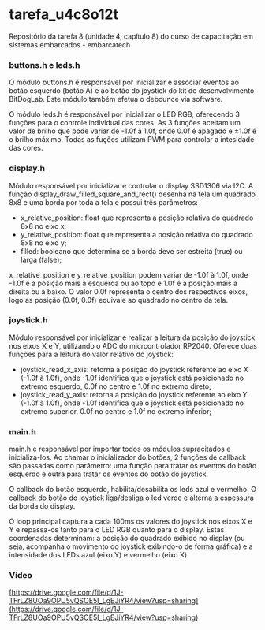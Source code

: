 # tarefa_u4c8o12t
Repositório da tarefa 8 (unidade 4, capítulo 8) do curso de capacitação em sistemas embarcados - embarcatech


### buttons.h e leds.h
O módulo buttons.h é responsável por inicializar e associar eventos ao botão esquerdo (botão A) e ao botão do joystick do kit de desenvolvimento BitDogLab. Este módulo também efetua o debounce via software.

O módulo leds.h é responsável por inicializar o LED RGB, oferecendo 3 funções para o controle individual das cores. As 3 funções aceitam um valor de brilho que pode variar de -1.0f à 1.0f, onde 0.0f é apagado e ±1.0f é o brilho máximo.
Todas as fuções utilizam PWM para controlar a intesidade das cores.


### display.h
Módulo responsável por inicializar e controlar o display SSD1306 via I2C. A função display_draw_filled_square_and_rect() desenha na tela um quadrado 8x8 e uma borda por toda a tela e possui três parâmetros: 

- x_relative_position: float que representa a posição relativa do quadrado 8x8 no eixo x;
- y_relative_position: float que representa a posição relativa do quadrado 8x8 no eixo y;
- filled: booleano que determina se a borda deve ser estreita (true) ou larga (false);

x_relative_position e y_relative_position podem variar de -1.0f à 1.0f, onde -1.0f é a posição mais à esquerda ou ao topo e 1.0f é a posição mais a direita ou à baixo. O valor 0.0f representa o centro dos respectivos eixos, logo as posição (0.0f, 0.0f) equivale ao quadrado no centro da tela.

### joystick.h
Módulo responsável por inicializar e realizar a leitura da posição do joystick nos eixos X e Y, utilizando o ADC do micrcontrolador RP2040. Oferece duas funções para a leitura do valor relativo do joystick:

- joystick_read_x_axis: retorna a posição do joystick referente ao eixo X (-1.0f à 1.0f), onde -1.0f identifica que o joystick está posicionado no extremo esquerdo, 0.0f no centro e 1.0f no extremo direto;
- joystick_read_y_axis: retorna a posição do joystick referente ao eixo Y (-1.0f à 1.0f), onde -1.0f identifica que o joystick está posicionado no extremo superior, 0.0f no centro e 1.0f no extremo inferior;


### main.h
main.h é responsável por importar todos os módulos supracitados e inicializa-los. Ao chamar o inicializador do botões, 2 funções de callback são passadas como parâmetro: uma função para tratar os eventos do botão esquerdo e outra para tratar os eventos do botão do joystick. 

O callback do botão esquerdo, habilita/desabilita os leds azul e vermelho. O callback do botão do joystick liga/desliga o led verde e alterna a espessura da borda do display.

O loop principal captura a cada 100ms os valores do joystick nos eixos X e Y e repassa-os tanto para o LED RGB quanto para o display. Estas coordenadas determinam: a posição do quadrado exibido no display (ou seja, acompanha o movimento do joystick exibindo-o de forma gráfica) e a intensidade dos LEDs azul (eixo Y) e vermelho (eixo X).

### Vídeo
[https://drive.google.com/file/d/1J-TFrLZ8UOa9OPU5vQSOE5l_LgEJiYR4/view?usp=sharing](https://drive.google.com/file/d/1J-TFrLZ8UOa9OPU5vQSOE5l_LgEJiYR4/view?usp=sharing)
